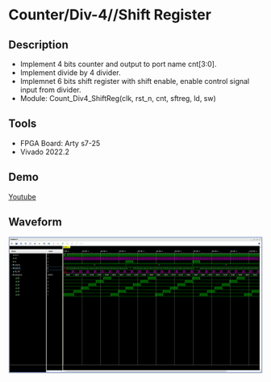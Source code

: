 # Counter/Div-4//Shift Register
## Description
* Implement 4 bits counter and output to port name cnt[3:0].
* Implement divide by 4 divider.
* Implemnet 6 bits shift register with shift enable, enable control signal input from divider.
* Module: Count_Div4_ShiftReg(clk, rst_n, cnt, sftreg, ld, sw)

## Tools
* FPGA Board: Arty s7-25
* Vivado 2022.2

## Demo
[Youtube](https://www.youtube.com/watch?v=63efuR7nTlM)

## Waveform
![alt text](https://github.com/bylin0829/Verilog/blob/master/Count_Div4_ShiftReg/waveform.png?raw=true)
